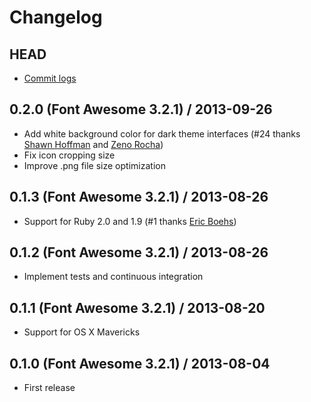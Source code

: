 # Changelog

## HEAD

- [Commit logs](https://github.com/ruedap/alfred2-font-awesome-workflow/compare/0.2.0...master)

## 0.2.0 (Font Awesome 3.2.1) / 2013-09-26

- Add white background color for dark theme interfaces (#24 thanks [Shawn Hoffman](https://github.com/shawnphoffman) and [Zeno Rocha](https://github.com/zenorocha))
- Fix icon cropping size
- Improve .png file size optimization

## 0.1.3 (Font Awesome 3.2.1) / 2013-08-26

- Support for Ruby 2.0 and 1.9 (#1 thanks [Eric Boehs](https://github.com/ericboehs))

## 0.1.2 (Font Awesome 3.2.1) / 2013-08-26

- Implement tests and continuous integration

## 0.1.1 (Font Awesome 3.2.1) / 2013-08-20

- Support for OS X Mavericks

## 0.1.0 (Font Awesome 3.2.1) / 2013-08-04

- First release
